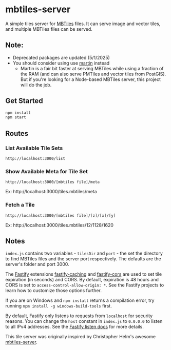 # mbtiles-server

A simple tiles server for [MBTiles](https://github.com/mapbox/mbtiles-spec) files. It can serve image and vector tiles, and multiple MBTiles files can be served.

## Note: 
- Deprecated packages are updated (5/1/2025)
- You should consider using use [martin](https://github.com/maplibre/martin) instead
  - Martin is a fair bit faster at serving MBTiles while using a fraction of the RAM (and can also serve PMTiles and vector tiles from PostGIS). But if you're looking for a Node-based MBTiles server, this project will do the job.

## Get Started

```sh
npm install
npm start
```

## Routes

### List Available Tile Sets

```text
http://localhost:3000/list
```

### Show Available Meta for Tile Set

```text
http://localhost:3000/[mbtiles file]/meta
```

Ex: http://localhost:3000/tiles.mbtiles/meta

### Fetch a Tile

```text
http://localhost:3000/[mbtiles file]/[z]/[x]/[y]
```

Ex: http://localhost:3000/tiles.mbtiles/12/1128/1620

## Notes

`index.js` contains two variables - `tilesDir` and `port` - the set the directory to find MBTiles files and the server port respectively. The defaults are the server's folder and port 3000.

The [Fastify](https://www.fastify.io/) extensions [fastify-caching](https://github.com/fastify/fastify-caching) and [fastify-cors](https://github.com/fastify/fastify-cors) are used to set tile expiration (in seconds) and CORS. By default, expiration is 48 hours and CORS is set to `access-control-allow-origin: *`. See the Fastify projects to learn how to customize those options further.

If you are on Windows and `npm install` returns a compilation error, try running `npm install -g windows-build-tools` first.

By default, Fastify only listens to requests from `localhost` for security reasons. You can change the `host` constant in `index.js` to `0.0.0.0` to listen to all IPv4 addresses. See the [Fastify listen docs](https://www.fastify.io/docs/latest/Server/#listen) for more details.

This tile server was originally inspired by Christopher Helm's awesome [mbtiles-server](https://github.com/chelm/mbtiles-server).
